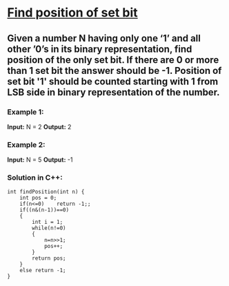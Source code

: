 # [ Find position of set bit ](https://practice.geeksforgeeks.org/problems/find-position-of-set-bit3706/1)
## Given a number N having only one ‘1’ and all other ’0’s in its binary representation, find position of the only set bit. If there are 0 or more than 1 set bit the answer should be -1. Position of  set bit '1' should be counted starting with 1 from LSB side in binary representation of the number.
### Example 1:
**Input:**
N = 2
**Output:**
2

### Example 2:
**Input:**
N = 5
**Output:**
-1

### Solution in C++:
```      
int findPosition(int n) {
    int pos = 0;
    if(n<=0)    return -1;;
    if((n&(n-1))==0)
    {
        int i = 1;
        while(n!=0)
        {
            n=n>>1;
            pos++;
        }
        return pos;
    }
    else return -1;
}
```
